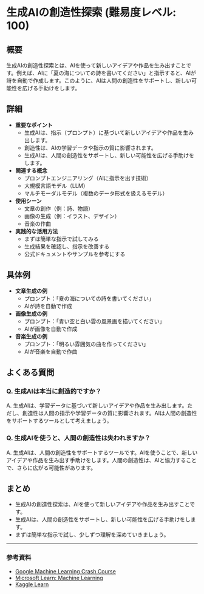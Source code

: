 # 生成AIの創造性探索 (難易度レベル: 100)

## 概要
生成AIの創造性探索とは、AIを使って新しいアイデアや作品を生み出すことです。例えば、AIに「夏の海についての詩を書いてください」と指示すると、AIが詩を自動で作成します。このように、AIは人間の創造性をサポートし、新しい可能性を広げる手助けをします。

## 詳細
- **重要なポイント**
  - 生成AIは、指示（プロンプト）に基づいて新しいアイデアや作品を生み出します。
  - 創造性は、AIの学習データや指示の質に影響されます。
  - 生成AIは、人間の創造性をサポートし、新しい可能性を広げる手助けをします。
- **関連する概念**
  - プロンプトエンジニアリング（AIに指示を出す技術）
  - 大規模言語モデル（LLM）
  - マルチモーダルモデル（複数のデータ形式を扱えるモデル）
- **使用シーン**
  - 文章の創作（例：詩、物語）
  - 画像の生成（例：イラスト、デザイン）
  - 音楽の作曲
- **実践的な活用方法**
  - まずは簡単な指示で試してみる
  - 生成結果を確認し、指示を改善する
  - 公式ドキュメントやサンプルを参考にする

## 具体例
- **文章生成の例**
  - プロンプト：「夏の海についての詩を書いてください」
  - AIが詩を自動で作成
- **画像生成の例**
  - プロンプト：「青い空と白い雲の風景画を描いてください」
  - AIが画像を自動で作成
- **音楽生成の例**
  - プロンプト：「明るい雰囲気の曲を作ってください」
  - AIが音楽を自動で作曲

## よくある質問
### Q. 生成AIは本当に創造的ですか？
A. 生成AIは、学習データに基づいて新しいアイデアや作品を生み出します。ただし、創造性は人間の指示や学習データの質に影響されます。AIは人間の創造性をサポートするツールとして考えましょう。

### Q. 生成AIを使うと、人間の創造性は失われますか？
A. 生成AIは、人間の創造性をサポートするツールです。AIを使うことで、新しいアイデアや作品を生み出す手助けをします。人間の創造性は、AIと協力することで、さらに広がる可能性があります。

## まとめ
- 生成AIの創造性探索は、AIを使って新しいアイデアや作品を生み出すことです。
- 生成AIは、人間の創造性をサポートし、新しい可能性を広げる手助けをします。
- まずは簡単な指示で試し、少しずつ理解を深めていきましょう。

---

### 参考資料
- [Google Machine Learning Crash Course](https://developers.google.com/machine-learning/crash-course)
- [Microsoft Learn: Machine Learning](https://docs.microsoft.com/learn/paths/get-started-with-artificial-intelligence-on-azure/)
- [Kaggle Learn](https://www.kaggle.com/learn)
